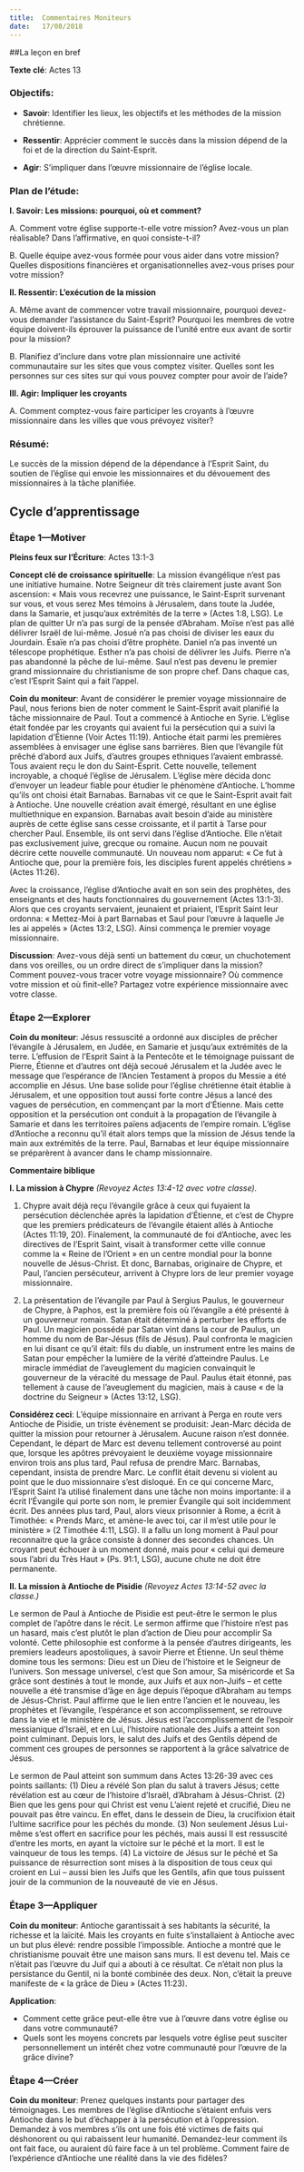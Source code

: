 ```yaml
---
title:  Commentaires Moniteurs
date:   17/08/2018
---
```


##La leçon en bref

**Texte clé**: Actes 13

### Objectifs:

- **Savoir**: Identifier les lieux, les objectifs et les méthodes de la mission chrétienne.

- **Ressentir**: Apprécier comment le succès dans la mission dépend de la foi et de la direction du Saint-Esprit.
- **Agir**: S’impliquer dans l’œuvre missionnaire de l’église locale.

### Plan de l’étude:

**I. Savoir: Les missions: pourquoi, où et comment?**

A. Comment votre église supporte-t-elle votre mission? Avez-vous un plan réalisable? Dans l’affirmative, en quoi consiste-t-il?

B. Quelle équipe avez-vous formée pour vous aider dans votre mission? Quelles dispositions financières et organisationnelles avez-vous prises pour votre mission?

**II. Ressentir: L’exécution de la mission**

A. Même avant de commencer votre travail missionnaire, pourquoi devez-vous demander l’assistance du Saint-Esprit? Pourquoi les membres de votre équipe doivent-ils éprouver la puissance de l’unité entre eux avant de sortir pour la mission?

B. Planifiez d’inclure dans votre plan missionnaire une activité communautaire sur les sites que vous comptez visiter. Quelles sont les personnes sur ces sites sur qui vous pouvez compter pour avoir de l’aide?

**III. Agir: Impliquer les croyants**

A. Comment comptez-vous faire participer les croyants à l’œuvre missionnaire dans les villes que vous prévoyez visiter?

### Résumé: 

Le succès de la mission dépend de la dépendance à l’Esprit Saint, du soutien de l’église qui envoie les missionnaires et du dévouement des missionnaires à la tâche planifiée.

## Cycle d’apprentissage

### Étape 1—Motiver

**Pleins feux sur l’Écriture**: Actes 13:1-3

**Concept clé de croissance spirituelle**: La mission évangélique n’est pas une initiative humaine. Notre Seigneur dit très clairement juste avant Son ascension: « Mais vous recevrez une puissance, le Saint-Esprit survenant sur vous, et vous serez Mes témoins à Jérusalem, dans toute la Judée, dans la Samarie, et jusqu’aux extrémités de la terre » (Actes 1:8, LSG). Le plan de quitter Ur n’a pas surgi de la pensée d’Abraham. Moïse n’est pas allé délivrer Israël de lui-même. Josué n’a pas choisi de diviser les eaux du Jourdain. Ésaïe n’a pas choisi d’être prophète. Daniel n’a pas inventé un télescope prophétique. Esther n’a pas choisi de délivrer les Juifs. Pierre n’a pas abandonné la pêche de lui-même. Saul n’est pas devenu le premier grand missionnaire du christianisme de son propre chef. Dans chaque cas, c’est l’Esprit Saint qui a fait l’appel.

**Coin du moniteur**: Avant de considérer le premier voyage missionnaire de Paul, nous ferions bien de noter comment le Saint-Esprit avait planifié la tâche missionnaire de Paul. Tout a commencé à Antioche en Syrie. L’église était fondée par les croyants qui avaient fui la persécution qui a suivi la lapidation d’Étienne (Voir Actes 11:19). Antioche était parmi les premières assemblées à envisager une église sans barrières. Bien que l’évangile fût prêché d’abord aux Juifs, d’autres groupes ethniques l’avaient embrassé. Tous avaient reçu le don du Saint-Esprit. Cette nouvelle, tellement incroyable, a choqué l’église de Jérusalem. L’église mère décida donc d’envoyer un leadeur fiable pour étudier le phénomène d’Antioche. L’homme qu’ils ont choisi était Barnabas. Barnabas vit ce que le Saint-Esprit avait fait à Antioche. Une nouvelle création avait émergé, résultant en une église multiethnique en expansion. Barnabas avait besoin d’aide au ministère auprès de cette église sans cesse croissante, et il partit à Tarse pour chercher Paul. Ensemble, ils ont servi dans l’église d’Antioche. Elle n’était pas exclusivement juive, grecque ou romaine. Aucun nom ne pouvait décrire cette nouvelle communauté. Un nouveau nom apparut: « Ce fut à Antioche que, pour la première fois, les disciples furent appelés chrétiens » (Actes 11:26).

Avec la croissance, l’église d’Antioche avait en son sein des prophètes, des enseignants et des hauts fonctionnaires du gouvernement (Actes 13:1-3). Alors que ces croyants servaient, jeunaient et priaient, l’Esprit Saint leur ordonna: « Mettez-Moi à part Barnabas et Saul pour l’œuvre à laquelle Je les ai appelés » (Actes 13:2, LSG). Ainsi commença le premier voyage missionnaire.

**Discussion**: Avez-vous déjà senti un battement du cœur, un chuchotement dans vos oreilles, ou un ordre direct de s’impliquer dans la mission? Comment pouvez-vous tracer votre voyage missionnaire? Où commence votre mission et où finit-elle? Partagez votre expérience missionnaire avec votre classe.

### Étape 2—Explorer

**Coin du moniteur**: Jésus ressuscité a ordonné aux disciples de prêcher l’évangile à Jérusalem, en Judée, en Samarie et jusqu’aux extrémités de la terre. L’effusion de l’Esprit Saint à la Pentecôte et le témoignage puissant de Pierre, Étienne et d’autres ont déjà secoué Jérusalem et la Judée avec le message que l’espérance de l’Ancien Testament à propos du Messie a été accomplie en Jésus. Une base solide pour l’église chrétienne était établie à Jérusalem, et une opposition tout aussi forte contre Jésus a lancé des vagues de persécution, en commençant par la mort d’Étienne. Mais cette opposition et la persécution ont conduit à la propagation de l’évangile à Samarie et dans les territoires païens adjacents de l’empire romain. L’église d’Antioche a reconnu qu’il était alors temps que la mission de Jésus tende la main aux extrémités de la terre. Paul, Barnabas et leur équipe missionnaire se préparèrent à avancer dans le champ missionnaire.

**Commentaire biblique**

**I. La mission à Chypre** *(Revoyez Actes 13:4-12 avec votre classe).*

1. Chypre avait déjà reçu l’évangile grâce à ceux qui fuyaient la persécution déclenchée après la lapidation d’Étienne, et c’est de Chypre que les premiers prédicateurs de l’évangile étaient allés à Antioche (Actes 11:19, 20). Finalement, la communauté de foi d’Antioche, avec les directives de l’Esprit Saint, visait à transformer cette ville connue comme la « Reine de l’Orient » en un centre mondial pour la bonne nouvelle de Jésus-Christ. Et donc, Barnabas, originaire de Chypre, et Paul, l’ancien persécuteur, arrivent à Chypre lors de leur premier voyage missionnaire.

2. La présentation de l’évangile par Paul à Sergius Paulus, le gouverneur de Chypre, à Paphos, est la première fois où l’évangile a été présenté à un gouverneur romain. Satan était déterminé à perturber les efforts de Paul. Un magicien possédé par Satan vint dans la cour de Paulus, un homme du nom de Bar-Jésus (fils de Jésus). Paul confronta le magicien en lui disant ce qu’il était: fils du diable, un instrument entre les mains de Satan pour empêcher la lumière de la vérité d’atteindre Paulus. Le miracle immédiat de l’aveuglement du magicien convainquit le gouverneur de la véracité du message de Paul. Paulus était étonné, pas tellement à cause de l’aveuglement du magicien, mais à cause « de la doctrine du Seigneur » (Actes 13:12, LSG).

**Considérez ceci**: L’équipe missionnaire en arrivant à Perga en route vers Antioche de Pisidie, un triste évènement se produisit: Jean-Marc décida de quitter la mission pour retourner à Jérusalem. Aucune raison n’est donnée. Cependant, le départ de Marc est devenu tellement controversé au point que, lorsque les apôtres prévoyaient le deuxième voyage missionnaire environ trois ans plus tard, Paul refusa de prendre Marc. Barnabas, cependant, insista de prendre Marc. Le conflit était devenu si violent au point que le duo missionnaire s’est disloqué. En ce qui concerne Marc, l’Esprit Saint l’a utilisé finalement dans une tâche non moins importante: il a écrit l’Évangile qui porte son nom, le premier Évangile qui soit incidemment écrit. Des années plus tard, Paul, alors vieux prisonnier à Rome, a écrit à Timothée: « Prends Marc, et amène-le avec toi, car il m’est utile pour le ministère » (2 Timothée 4:11, LSG). Il a fallu un long moment à Paul pour reconnaitre que la grâce consiste à donner des secondes chances. Un croyant peut échouer à un moment donné, mais pour « celui qui demeure sous l’abri du Très Haut » (Ps. 91:1, LSG), aucune chute ne doit être permanente.

**II. La mission à Antioche de Pisidie** *(Revoyez Actes 13:14-52 avec la classe.)* 

Le sermon de Paul à Antioche de Pisidie est peut-être le sermon le plus complet de l’apôtre dans le récit. Le sermon affirme que l’histoire n’est pas un hasard, mais c’est plutôt le plan d’action de Dieu pour accomplir Sa volonté. Cette philosophie est conforme à la pensée d’autres dirigeants, les premiers leadeurs apostoliques, à savoir Pierre et Étienne. Un seul thème domine tous les sermons: Dieu est un Dieu de l’histoire et le Seigneur de l’univers. Son message universel, c’est que Son amour, Sa miséricorde et Sa grâce sont destinés à tout le monde, aux Juifs et aux non-Juifs – et cette nouvelle a été transmise d’âge en âge depuis l’époque d’Abraham au temps de Jésus-Christ. Paul affirme que le lien entre l’ancien et le nouveau, les prophètes et l’évangile, l’espérance et son accomplissement, se retrouve dans la vie et le ministère de Jésus. Jésus est l’accomplissement de l’espoir messianique d’Israël, et en Lui, l’histoire nationale des Juifs a atteint son point culminant. Depuis lors, le salut des Juifs et des Gentils dépend de comment ces groupes de personnes se rapportent à la grâce salvatrice de Jésus.

Le sermon de Paul atteint son summum dans Actes 13:26-39 avec ces points saillants: (1) Dieu a révélé Son plan du salut à travers Jésus; cette révélation est au cœur de l’histoire d’Israël, d’Abraham à Jésus-Christ. (2) Bien que les gens pour qui Christ est venu L’aient rejeté et crucifié, Dieu ne pouvait pas être vaincu. En effet, dans le dessein de Dieu, la crucifixion était l’ultime sacrifice pour les péchés du monde. (3) Non seulement Jésus Lui-même s’est offert en sacrifice pour les péchés, mais aussi Il est ressuscité d’entre les morts, en ayant la victoire sur le péché et la mort. Il est le vainqueur de tous les temps. (4) La victoire de Jésus sur le péché et Sa puissance de résurrection sont mises à la disposition de tous ceux qui croient en Lui – aussi bien les Juifs que les Gentils, afin que tous puissent jouir de la communion de la nouveauté de vie en Jésus.

### Étape 3—Appliquer

**Coin du moniteur**: Antioche garantissait à ses habitants la sécurité, la richesse et la laïcité. Mais les croyants en fuite s’installaient à Antioche avec un but plus élevé: rendre possible l’impossible. Antioche a montré que le christianisme pouvait être une maison sans murs. Il est devenu tel. Mais ce n’était pas l’œuvre du Juif qui a abouti à ce résultat. Ce n’était non plus la persistance du Gentil, ni la bonté combinée des deux. Non, c’était la preuve manifeste de « la grâce de Dieu » (Actes 11:23).

**Application**:

- Comment cette grâce peut-elle être vue à l’œuvre dans votre église ou dans votre communauté? 
- Quels sont les moyens concrets par lesquels votre église peut susciter personnellement un intérêt chez votre communauté pour l’œuvre de la grâce divine?

### Étape 4—Créer

**Coin du moniteur**: Prenez quelques instants pour partager des témoignages. Les membres de l’église d’Antioche s’étaient enfuis vers Antioche dans le but d’échapper à la persécution et à l’oppression. Demandez à vos membres s’ils ont une fois été victimes de faits qui déshonorent ou qui rabaissent leur humanité. Demandez-leur comment ils ont fait face, ou auraient dû faire face à un tel problème. Comment faire de l’expérience d’Antioche une réalité dans la vie des fidèles?